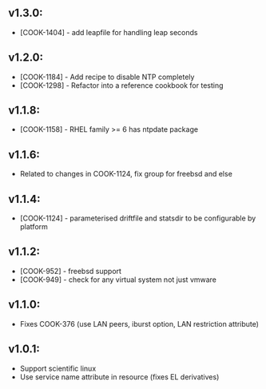 ## v1.3.0:

* [COOK-1404] - add leapfile for handling leap seconds

## v1.2.0:

* [COOK-1184] - Add recipe to disable NTP completely
* [COOK-1298] - Refactor into a reference cookbook for testing

## v1.1.8:

* [COOK-1158] - RHEL family >= 6 has ntpdate package

## v1.1.6:

* Related to changes in COOK-1124, fix group for freebsd and else

## v1.1.4:

* [COOK-1124] - parameterised driftfile and statsdir to be
  configurable by platform

## v1.1.2:

* [COOK-952] - freebsd support
* [COOK-949] - check for any virtual system not just vmware

## v1.1.0:

* Fixes COOK-376 (use LAN peers, iburst option, LAN restriction attribute)

## v1.0.1:

* Support scientific linux
* Use service name attribute in resource (fixes EL derivatives)
